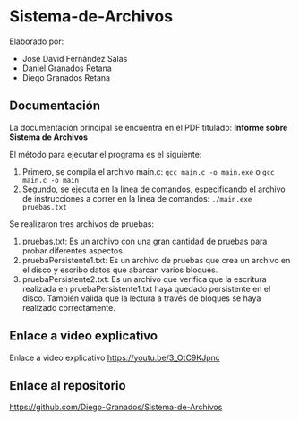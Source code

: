 # Sistema-de-Archivos

Elaborado por:

- José David Fernández Salas
- Daniel Granados Retana
- Diego Granados Retana

## Documentación

La documentación principal se encuentra en el PDF titulado: **Informe sobre Sistema de Archivos**

El método para ejecutar el programa es el siguiente:

1. Primero, se compila el archivo main.c:
   `gcc main.c -o main.exe` o `gcc main.c -o main`
2. Segundo, se ejecuta en la línea de comandos, especificando el archivo de instrucciones a correr en la línea de comandos:
   `./main.exe pruebas.txt`

Se realizaron tres archivos de pruebas:

1. pruebas.txt: Es un archivo con una gran cantidad de pruebas para probar diferentes aspectos.
2. pruebaPersistente1.txt: Es un archivo de pruebas que crea un archivo en el disco y escribo datos que abarcan varios bloques.
3. pruebaPersistente2.txt: Es un archivo que verifica que la escritura realizada en pruebaPersistente1.txt haya quedado persistente en el disco. También valida que la lectura a través de bloques se haya realizado correctamente.

## Enlace a video explicativo

Enlace a video explicativo
https://youtu.be/3_OtC9KJpnc

## Enlace al repositorio

https://github.com/Diego-Granados/Sistema-de-Archivos
